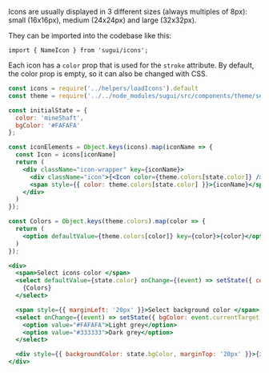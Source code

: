 Icons are usually displayed in 3 different sizes (always multiples of 8px): small (16x16px), medium (24x24px) and large (32x32px).

They can be imported into the codebase like this:

`import { NameIcon } from 'sugui/icons';`

Each icon has a `color` prop that is used for the `stroke` attribute. By default, the color prop is empty, so it can also be changed with CSS.

<style>
  .icon-wrapper {
    margin: 20px;
    display: inline-block;
    text-align: center;
    width: 93px;
  }
  .icon-wrapper .icon {
    height: 40px;
  }
</style>

```jsx noeditor
const icons = require('../helpers/loadIcons').default
const theme = require('../../node_modules/sugui/src/components/theme/settings.js').default;

const initialState = {
  color: 'mineShaft',
  bgColor: '#FAFAFA'
};

const iconElements = Object.keys(icons).map(iconName => {
  const Icon = icons[iconName]
  return (
    <div className="icon-wrapper" key={iconName}>
      <div className="icon">{<Icon color={theme.colors[state.color]} />}</div>
      <span style={{ color: theme.colors[state.color] }}>{iconName}</span>
    </div>
  )
});

const Colors = Object.keys(theme.colors).map(color => {
  return (
    <option defaultValue={theme.colors[color]} key={color}>{color}</option>
  )
});

<div>
  <span>Select icons color </span>
  <select defaultValue={state.color} onChange={(event) => setState({ color: event.currentTarget.value })}>
    {Colors}
  </select>

  <span style={{ marginLeft: '20px' }}>Select background color </span>
  <select onChange={(event) => setState({ bgColor: event.currentTarget.value })}>
    <option value="#FAFAFA">Light grey</option>
    <option value="#333333">Dark grey</option>
  </select>

  <div style={{ backgroundColor: state.bgColor, marginTop: '20px' }}>{iconElements}</div>
</div>
```
